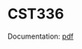 # CST336
Documentation:
[pdf](https://github.com/sharecarecst336/ShareCare/blob/master/SC/ShareCare%20Documentation.pdf)
